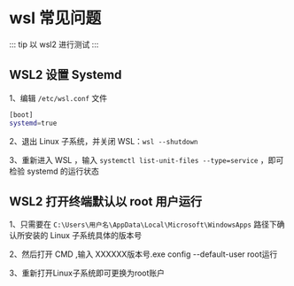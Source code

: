 # wsl 常见问题 

::: tip
以 wsl2 进行测试
:::


## WSL2 设置 Systemd

1、编辑 `/etc/wsl.conf` 文件
```sh
[boot]
systemd=true
```

2、退出 Linux 子系统，并关闭 WSL：`wsl --shutdown`

3、重新进入 WSL ，输入 `systemctl list-unit-files --type=service` ，即可检验 systemd 的运行状态


## WSL2 打开终端默认以 root 用户运行

1、只需要在 `C:\Users\用户名\AppData\Local\Microsoft\WindowsApps` 路径下确认所安装的 Linux 子系统具体的版本号

2、然后打开 CMD ,输入 XXXXXX版本号.exe config --default-user root运行

3、重新打开Linux子系统即可更换为root账户